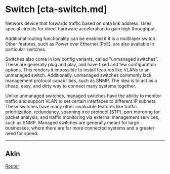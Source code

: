 # Switch [cta-switch.md]

Network device that forwards traffic based on data link address. Uses special
circuits for direct hardware acceleration to gain high throughput.

Additional routing functionality can be enabled if it is a multilayer switch.
Other features, such as Power over Ethernet (PoE), are also available in
particular switches.

Switches also come in low config variants, called "unmanaged switches". These
are generally plug and play, and have fixed and few configuration options. This
renders it impossible to install features like VLANs to an unmanaged switch.
Additionally, unmanaged switches commonly lack management protocol capabilities,
such as SNMP. The idea is to act as a cheap, easy, and dirty way to connect many
systems together.

Unlike unmanaged switches, managed switches have the ability to monitor traffic
and support VLAN to set certain interfaces to different IP subnets. These
switches have many other invaluable features like traffic prioritization,
redundancy, spanning tree protocol (STP), port mirroring for packet analysis,
and traffic monitoring via external management services, such as SNMP. Managed
switches are generally meant for large businesses, where there are far more
connected systems and a greater need for speed.

---

## Akin
[Router](cta-router.md)
